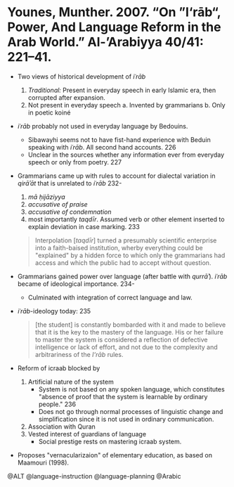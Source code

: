 # Younes, Munther. 2007. “On ”I‘rāb“, Power, And Language Reform in the Arab World.” Al-’Arabiyya 40/41: 221–41.

- Two views of historical development of *iʿrāb*
  1. *Traditional:* Present in everyday speech in early Islamic era, then corrupted after expansion.
  2. Not present in everyday speech 
     a. Invented by grammarians
     b. Only in poetic koiné

- *iʿrāb* probably not used in everyday language by Bedouins.
  - Sibawayhi seems not to have fist-hand experience with Beduin speaking with *iʿrāb*. All second hand accounts. 226
  - Unclear in the sources whether any information ever from everyday speech or only from poetry. 227 

- Grammarians came up with rules to account for dialectal variation in *qirāʾāt* that is unrelated to *iʿrāb* 232-
  1. *mā ḥijāziyya*
  1. *accusative of praise*
  1. *accusative of condemnation*
  1. most importantly *taqdīr*. Assumed verb or other element inserted to explain deviation in case marking. 233

  > Interpolation [*taqdīr*] turned a presumably scientific enterprise into a faith-baised institution, wherby everything could be "explained" by a hidden force to which only the grammarians had access and which the public had to accept without question.

- Grammarians gained power over language (after battle with *qurrāʾ*). *iʿrāb* became of ideological importance. 234-
  - Culminated with integration of correct language and law.

- *iʿrāb*-ideology today: 235

  > [the student] is constantly bombarded with it and made to believe that it is the key to the mastery of the language. His or her failure to master the system is considered a reflection of defective intelligence or lack of effort, and not due to the complexity and arbitrariness of the *I‘rāb* rules.

- Reform of icraab blocked by
  1. Artificial nature of the system
     - System is not based on any spoken language, which constitutes "absence of proof that the system is learnable by ordinary people." 236
     - Does not go through normal processes of linguistic change and simplification since it is not used in ordinary communication.
  2. Association with Quran
  3. Vested interest of guardians of language
     - Social prestige rests on mastering icraab system.

- Proposes "vernacularizaion" of elementary education, as based on Maamouri (1998).

@ALT
@language-instruction
@language-planning
@Arabic
